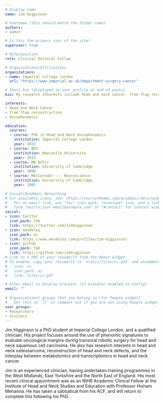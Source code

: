 ```yaml
---
# Display name
name: Jim Higginson

# Username (this should match the folder name)
authors:
- admin

# Is this the primary user of the site?
superuser: true

# Role/position
role: Clinical Doctoral Fellow

# Organizations/Affiliations
organizations:
- name: Imperial College London
  url: "https://www.imperial.ac.uk/department-surgery-cancer"

# Short bio (displayed in user profile at end of posts)
bio: My research interests include head and neck cancer, free flap reconstruction and cancer metabolomics.

interests:
- Head and Neck Cancer
- Free flap reconstruction
- Oncophenomics

education:
  courses:
  - course: PhD in Head and Neck Oncophenomics
    institution: Imperial College London
    year: 2022
  - course: BDS
    institution: Newcastle University
    year: 2015
  - course: MB BChir
    institution: University of Cambridge
    year: 2008
  - course: MA(Cantab) --- Neuroscience
    institution: University of Cambridge
    year: 2005

# Social/Academic Networking
# For available icons, see: https://sourcethemes.com/academic/docs/widgets/#icons
#   For an email link, use "fas" icon pack, "envelope" icon, and a link in the
#   form "mailto:your-email@example.com" or "#contact" for contact widget.
social:
- icon: twitter
  icon_pack: fab
  link: https://twitter.com/jimhigginson
- icon: mendeley
  icon_pack: ai
  link: https://www.mendeley.com/profiles/jim-higginson/
- icon: github
  icon_pack: fab
  link: https://github.com/jimhigginson
# Link to a PDF of your resume/CV from the About widget.
# To enable, copy your resume/CV to `static/files/cv.pdf` and uncomment the lines below.  
# - icon: cv
#   icon_pack: ai
#   link: files/cv.pdf

# Enter email to display Gravatar (if Gravatar enabled in Config)
email: ""
  
# Organizational groups that you belong to (for People widget)
#   Set this to `[]` or comment out if you are not using People widget.  
user_groups:
- Researchers
- Visitors
---
```

Jim Higginson is a PhD student at Imperial College London, and a qualified clinician. His project focuses around the use of phenomic signatures to evaluate oncological margins during transoral robotic surgery for head and neck squamous cell carcinoma. He also has research interests in head and neck osteosarcoma, reconstruction of head and neck defects, and the interplay between metabolomics and transcriptomics in head and neck cancer.

Jim is an experienced clinician, having undertaken training programmes in the West Midlands, East Yorkshire and the North East of England. His most recent clinical appointment was as an NIHR Academic Clinical Fellow at the Institute of Head and Neck Studies and Education with Professor Hisham Mehanna. He has taken a sabbatical from his ACF, and will return to complete this following his PhD.

